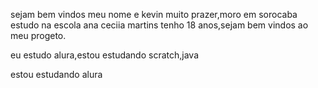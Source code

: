 sejam bem vindos meu nome e kevin muito prazer,moro em sorocaba estudo na escola ana ceciia martins tenho 18 anos,sejam bem vindos ao meu progeto.

  eu estudo alura,estou estudando scratch,java

estou estudando alura

